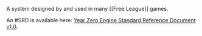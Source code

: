 A system designed by and used in many [[Free League]] games.

An #SRD is available here: [Year Zero Engine Standard Reference Document v1.0](https://freeleaguepublishing.com/wp-content/uploads/2023/11/YZE-Standard-Reference-Document.pdf).
